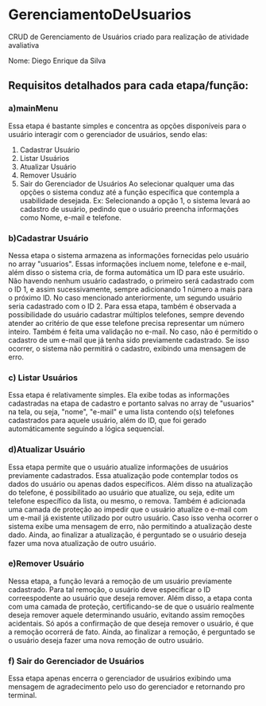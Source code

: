 # GerenciamentoDeUsuarios
CRUD de Gerenciamento de Usuários criado para realização de atividade avaliativa

Nome: Diego Enrique da Silva

## Requisitos detalhados para cada etapa/função:
### a)mainMenu
Essa etapa é bastante simples e concentra as opções disponíveis para o usuário interagir com o gerenciador de usuários, sendo elas:
1. Cadastrar Usuário
2. Listar Usuários
3. Atualizar Usuário
4. Remover Usuário
5. Sair do Gerenciador de Usuários
Ao selecionar qualquer uma das opções o sistema conduz até a função específica que contempla a usabilidade desejada. Ex: Selecionando a opção 1, o sistema levará ao cadastro de usuário, pedindo que o usuário preencha informações como Nome, e-mail e telefone.

### b)Cadastrar Usuário
Nessa etapa o sistema armazena as informações fornecidas pelo usuário no array "usuarios". Essas informações incluem nome, telefone e e-mail, além disso o sistema cria, de forma automática um ID para este usuário. Não havendo nenhum usuário cadastrado, o primeiro será cadastrado com o ID 1, e assim sucessivamente, sempre adicionando 1 número a mais para o próximo ID. No caso mencionado anteriormente, um segundo usuário seria cadastrado com o ID 2. Para essa etapa, também é observada a possibilidade do usuário cadastrar múltiplos telefones, sempre devendo atender ao critério de que esse telefone precisa representar um número inteiro. Também é feita uma validação no e-mail. No caso, não é permitido o cadastro de um e-mail que já tenha sido previamente cadastrado. Se isso ocorrer, o sistema não permitirá o cadastro, exibindo uma mensagem de erro.

### c) Listar Usuários
Essa etapa é relativamente simples. Ela exibe todas as informações cadastradas na etapa de cadastro e portanto salvas no array de "usuarios" na tela, ou seja, "nome", "e-mail" e uma lista contendo o(s) telefones cadastrados para aquele usuário, além do ID, que foi gerado automáticamente seguindo a lógica sequencial.

### d)Atualizar Usuário
Essa etapa permite que o usuário atualize informações de usuários previamente cadastrados. Essa atualização pode contemplar todos os dados do usuário ou apenas dados específicos. Além disso na atualização do telefone, é possibilitado ao usuário que atualize, ou seja, edite um telefone específico da lista, ou mesmo, o remova. Também é adicionada uma camada de proteção ao impedir que o usuário atualize o e-mail com um e-mail já existente utilizado por outro usuário. Caso isso venha ocorrer o sistema exibe uma mensagem de erro, não permitindo a atualização deste dado.
Ainda, ao finalizar a atualização, é perguntado se o usuário deseja fazer uma nova atualização de outro usuário.

### e)Remover Usuário
Nessa etapa, a função levará a remoção de um usuário previamente cadastrado. Para tal remoção, o usuário deve especificar o ID correespodente ao usuário que deseja remover. Além disso, a etapa conta com uma camada de proteção, certificando-se de que o usuário realmente deseja remover aquele determinando usuário, evitando assim remoções acidentais. Só após a confirmação de que deseja remover o usuário, é que a remoção ocorrerá de fato. Ainda, ao finalizar a remoção, é perguntado se o usuário deseja fazer uma nova remoção de outro usuário.

### f) Sair do Gerenciador de Usuários
Essa etapa apenas encerra o gerenciador de usuários exibindo uma mensagem de agradecimento pelo uso do gerenciador e retornando pro terminal.






